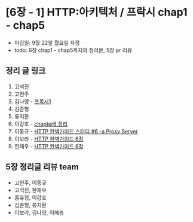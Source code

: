 # [6장 - 1] HTTP:아키텍처 / 프락시 chap1 - chap5

- 마감일: 9월 22일 월요일 자정
- todo: 6장 chap1 - chap5까지의 정리본, 5장 pr 리뷰

## 정리 글 링크

1. 고석진
2. 고현주
3. 김나영 - [프록시1](https://feel5ny.github.io/2019/09/22/HTTP_006/)
4. 김준형
5. 류지환
6. 이강호 - [chapter6 정리](https://www.notion.so/Chapter-6-f3805c1d43b54c11b9a03c8782b273fb)
7. 이동규 - [HTTP 완벽가이드 스터디 #6 -a Proxy Server](https://brainbackdoor.tistory.com/128)
8. 이보라 - [HTTP 완벽가이드 6장](./chap6_이보라.md)
9. 한재우 - [HTTP 완벽가이드 6장](https://bebiangel.github.io/2019/09/22/http-guide-chap6/)

## 5장 정리글 리뷰 team

- 고현주, 이동규
- 고석진, 한재우
- 홍유정, 이강호
- 김준형, 류지환
- 이보라, 김나영, 이혜승
